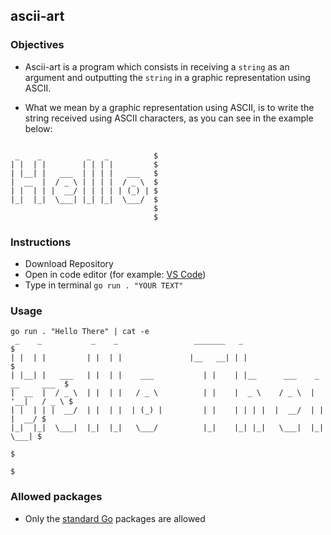 ## ascii-art

### Objectives

- Ascii-art is a program which consists in receiving a `string` as an argument and outputting the `string` in a graphic representation using ASCII.

- What we mean by a graphic representation using ASCII, is to write the string received using ASCII characters, as you can see in the example below:

```console

 _    _          _   _          $
| |  | |        | | | |         $
| |__| |   ___  | | | |   ___   $
|  __  |  / _ \ | | | |  / _ \  $
| |  | | |  __/ | | | | | (_) | $
|_|  |_|  \___| |_| |_|  \___/  $
                                $
                                $
```

### Instructions

- Download Repository
- Open in code editor (for example: [VS Code](https://code.visualstudio.com))
- Type in terminal `go run . "YOUR TEXT"`

### Usage

```console
go run . "Hello There" | cat -e
 _    _           _    _                 _______   _                              $
| |  | |         | |  | |               |__   __| | |                             $
| |__| |   ___   | |  | |    ___           | |    | |__      ___    _ __     ___  $
|  __  |  / _ \  | |  | |   / _ \          | |    |  _ \    / _ \  | '__|   / _ \ $
| |  | | |  __/  | |  | |  | (_) |         | |    | | | |  |  __/  | |     |  __/ $
|_|  |_|  \___|  |_|  |_|   \___/          |_|    |_| |_|   \___|  |_|      \___| $
                                                                                  $
                                                                                  $
```

### Allowed packages

- Only the [standard Go](https://golang.org/pkg/) packages are allowed

